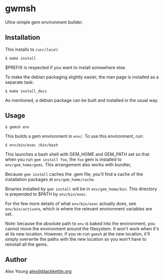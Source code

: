 gwmsh
=====

Ultra-simple gem environment builder.


Installation
------------

This installs to `/usr/local`:

    $ make install

$PREFIX is respected if you want to install somewhere else.

To make the debian packaging slightly easier, the man page is installed
as a separate task:

    $ make install_docs

As mentioned, a debian package can be built and installed in the usual
way.


Usage
-----

    $ gemsh env

This builds a gem environment in `env/`.  To use this environment, run:

    $ env/bin/exec /bin/bash

This launches a bash shell with GEM\_HOME and GEM\_PATH set so that when
you run `gem install foo`, the `foo` gem is installed to
`env/gem_home/gems`.  This arrangement also works with bundler,

Because `gem install` caches the .gem file, you'll find a cache of the
installation packages at `env/gem_home/cache`.

Binaries installed by `gem install` will be in `env/gem_home/bin`.  This
directory is prepended to $PATH by `env/bin/exec`.

For the few more details of what `env/bin/exec` actually does, see
`env/bin/activate`, which is where the relevant environment variables
are set.

Note: because the absolute path to `env` is baked into the environment,
you cannot move the environment around the filesystem.  It won't work
when it's at its new location.  However, if you re-run `gemsh` at the
new location, it'll simply overwrite the paths with the new location so
you won't have to reinstall all the gems.


Author
------

Alex Young <alex@blackkettle.org>

